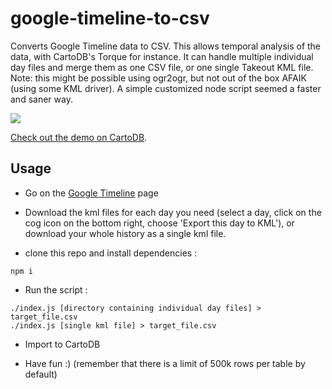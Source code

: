 # google-timeline-to-csv
Converts Google Timeline data to CSV. This allows temporal analysis of the data, with CartoDB's Torque for instance.
It can handle multiple individual day files and merge them as one CSV file, or one single Takeout KML file.
Note: this might be possible using ogr2ogr, but not out of the box AFAIK (using some KML driver). A simple customized node script seemed a faster and saner way.

[![](https://raw.githubusercontent.com/nerik/google-timeline-to-csv/master/test/screenshot.png)](https://nerik.cartodb.com/viz/ef3108ae-984e-11e5-8415-0ecd1babdde5/public_map)

[Check out the demo on CartoDB](https://nerik.cartodb.com/viz/ef3108ae-984e-11e5-8415-0ecd1babdde5/public_map).

## Usage

- Go on the [Google Timeline](https://www.google.com/maps/timeline) page

- Download the kml files for each day you need (select a day, click on the cog icon on the bottom right, choose 'Export this day to KML'), or download your whole history as a single kml file.

- clone this repo and install dependencies :
```
npm i
```

- Run the script :
```
./index.js [directory containing individual day files] > target_file.csv
./index.js [single kml file] > target_file.csv
```

- Import to CartoDB

- Have fun :)
(remember that there is a limit of 500k rows per table by default)
